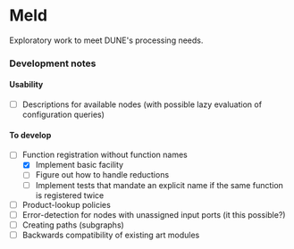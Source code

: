 # Meld
Exploratory work to meet DUNE's processing needs.

### Development notes

#### Usability

- [ ] Descriptions for available nodes (with possible lazy evaluation of configuration queries)

#### To develop

- [ ] Function registration without function names
  - [x] Implement basic facility
  - [ ] Figure out how to handle reductions
  - [ ] Implement tests that mandate an explicit name if the same function is registered twice
- [ ] Product-lookup policies
- [ ] Error-detection for nodes with unassigned input ports (it this possible?)
- [ ] Creating paths (subgraphs)
- [ ] Backwards compatibility of existing art modules
